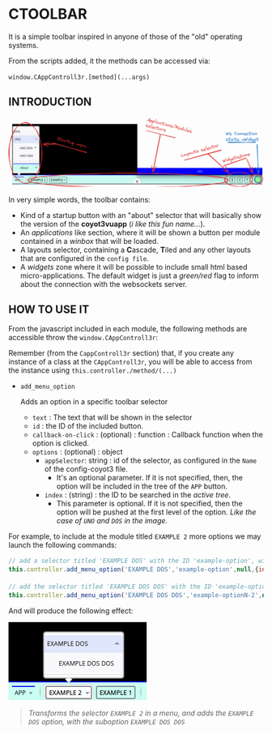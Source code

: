 # CTOOLBAR

It is a simple toolbar inspired in anyone of those of the "old" operating systems.

From the scripts added, it the methods can be accessed via:

`window.CAppControll3r.[method](...args)`


## INTRODUCTION

![capture of the menu](image.png)

In very simple words, the toolbar contains:

* Kind of a startup button with an "about" selector that will basically show the version of the **coyot3vuapp** (*i like this fun name...*).
* An *applications* like section, where it will be shown a button per module contained in a *winbox* that will be loaded.
* A layouts selector, containing a **C**ascade, **T**iled and any other layouts that are configured in the `config file`.
* A *widgets* zone where it will be possible to include small html based micro-applications. The default widget is just a *green/red* flag to inform about the connection with the websockets server.


## HOW TO USE IT

From the javascript included in each module, the following methods are accessible throw the `window.CAppControll3r`:

  Remember (from the `CappControll3r` section) that, if you create any instance of a class at the `CAppControll3r`, you will be able to access from the instance using `this.controller./method/(...)`
* `add_menu_option`
  
  Adds an option in a specific toolbar selector

  * `text` : The text that will be shown in the selector
  * `id` : the ID of the included button.
  * `callback-on-click` : (optional) : function : Callback function when the option is clicked.
  * `options` : (optional) : object
    * `appSelector`: string : id of the selector, as configured in the `Name` of the config-coyot3 file.
      * It's an optional parameter. If it is not specified, then, the option will be included in the tree of the `APP` button.
    * `index` : (string) : the ID to be searched in the *active tree*.
      * This parameter is optional. If it is not specified, then the option will be pushed at the first level of the option. *Like the case of `UNO` and `DOS` in the image.*


For example, to include at the module titled `EXAMPLE 2` more options we may launch the following commands:

```js
// add a selector titled 'EXAMPLE DOS' with the ID 'example-option', with no callback, to be added at the selector with the ID `example2` (that happens to be the one with the text 'EXAMPLE DOS'). If the selector is not a menu, convert it to a menu.
this.controller.add_menu_option('EXAMPLE DOS','example-option',null,{index : '',appSelector:'example2'})  

// add the selector titled 'EXAMPLE DOS DOS' with the ID 'example-optionN-2', without callback, at the tree of the selector 'example2' (titled 'EXAMPLE 2'), at the submenu of 'example-option' (created in the previous command.). If the selector is not a menu, convert it to a menu.
this.controller.add_menu_option('EXAMPLE DOS DOS','example-optionN-2',null,{index : 'example-option',appSelector:'example2'})  
```


And will produce the following effect:

![alt text](image-1.png)

> *Transforms the selector `EXAMPLE 2` in a menu, and adds the `EXAMPLE DOS` option, with the suboption `EXAMPLE DOS DOS`*


